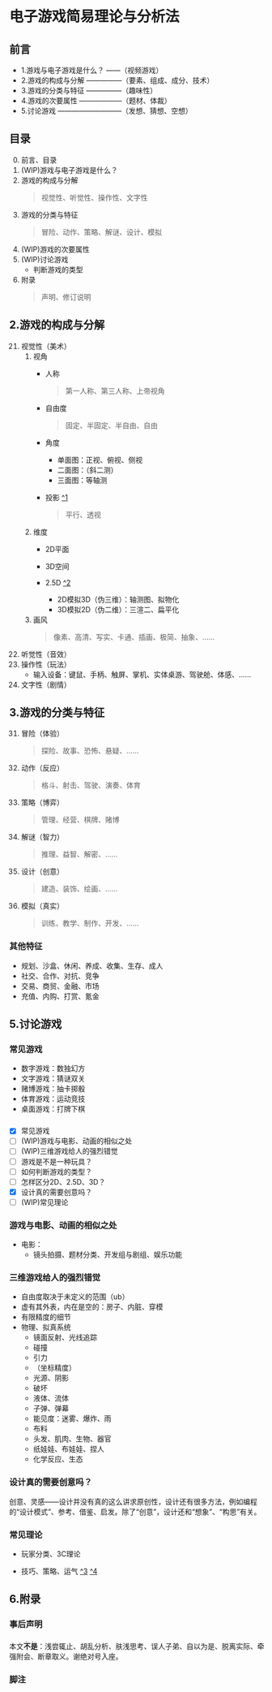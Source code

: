 
# 电子游戏简易理论与分析法

## 前言
- 1.游戏与电子游戏是什么？ ——（视频游戏）
- 2.游戏的构成与分解   —————（要素、组成、成分、技术）
- 3.游戏的分类与特征   —————（趣味性）
- 4.游戏的次要属性   ——————（题材、体裁）
- 5.讨论游戏     —————————（发想、猜想、空想）


## 目录
0. 前言、目录
1. (WIP)游戏与电子游戏是什么？ 
2. 游戏的构成与分解
    >视觉性、听觉性、操作性、文字性
3. 游戏的分类与特征
    >冒险、动作、策略、解谜、设计、模拟
4. (WIP)游戏的次要属性
5. (WIP)讨论游戏
    - 判断游戏的类型
6. 附录
    >声明、修订说明


## 2.游戏的构成与分解
21. 视觉性（美术）
    1. 视角
        - 人称
            >第一人称、第三人称、上帝视角
        - 自由度
            >固定、半固定、半自由、自由
        - 角度
            - 单面图：正视、俯视、侧视
            - 二面图：（斜二测）
            - 三面图：等轴测
        - 投影 [ ^1]
            >平行、透视
            
            [ ^1]:https://zh.wikipedia.org/zh-cn/三维投影
    2. 维度
        - 2D平面
        - 3D空间
        - 2.5D [ ^2]
            - 2D模拟3D（伪三维）：轴测图、拟物化
            - 3D模拟2D（伪二维）：三渲二、扁平化
            
            [ ^2]:https://zh.wikipedia.org/zh-cn/偽三維
    3. 画风
        >像素、高清、写实、卡通、插画、极简、抽象、……
22. 听觉性（音效）
23. 操作性（玩法）
    - 输入设备：键鼠、手柄、触屏、掌机、实体桌游、驾驶舱、体感、……
24. 文字性（剧情）


## 3.游戏的分类与特征
31. 冒险（体验）
    >探险、故事、恐怖、悬疑、……
32. 动作（反应）
    >格斗、射击、驾驶、演奏、体育
33. 策略（博弈）
    >管理、经营、棋牌、赌博
34. 解谜（智力）
    >推理、益智、解密、……
35. 设计（创意）
    >建造、装饰、绘画、……
36. 模拟（真实）
    >训练、教学、制作、开发、……

### 其他特征
- 规划、沙盒、休闲、养成、收集、生存、成人
- 社交、合作、对抗、竞争
- 交易、商贸、金融、市场
- 充值、内购、打赏、氪金


## 5.讨论游戏
### 常见游戏
- 数字游戏：数独幻方
- 文字游戏：猜谜双关
- 赌博游戏：抽卡掷骰
- 体育游戏：运动竞技
- 桌面游戏：打牌下棋 

### 
- [x] 常见游戏
- [ ] (WIP)游戏与电影、动画的相似之处
- [ ] (WIP)三维游戏给人的强烈错觉
- [ ] 游戏是不是一种玩具？
- [ ] 如何判断游戏的类型？
- [ ] 怎样区分2D、2.5D、3D？
- [x] 设计真的需要创意吗？
- [ ] (WIP)常见理论

### 游戏与电影、动画的相似之处
- 电影：
    - 镜头拍摄、题材分类、开发组与剧组、娱乐功能

### 三维游戏给人的强烈错觉
- 自由度取决于未定义的范围（ub）
- 虚有其外表，内在是空的：房子、内脏、穿模
- 有限精度的细节
- 物理、拟真系统
    - 镜面反射、光线追踪
    - 碰撞
    - 引力
    - （坐标精度）
    - 光源、阴影
    - 破坏
    - 液体、流体
    - 子弹、弹幕
    - 能见度：迷雾、爆炸、雨
    - 布料
    - 头发、肌肉、生物、器官
    - 纸娃娃、布娃娃、捏人
    - 化学反应、生态

### 设计真的需要创意吗？
创意、灵感——设计并没有真的这么讲求原创性，设计还有很多方法，例如编程的“设计模式”、参考、借鉴、启发。除了“创意”，设计还和“想象”、“构思”有关。

### 常见理论
- 玩家分类、3C理论
- 技巧、策略、运气 [ ^3] [ ^4]

    [ ^3]:https://zh.wikipedia.org/zh-cn/游戏#技巧、策略及運氣
    [ ^4]:/www.gcores.com/articles/140147


## 6.附录
### 事后声明
本文<ruby>**不是**<rp>(</rp><rt>。。</rt><rp>)</rp></ruby>：浅尝辄止、胡乱分析、肤浅思考、误人子弟、自以为是、脱离实际、牵强附会、断章取义。谢绝对号入座。

### 脚注
